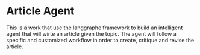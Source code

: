 # Article Agent

This is a work that use the langgraphe framework to build an intelligent agent that will wirte an article given the topic. The agent will follow a specific and customized workflow in order to create, critique and revise the article.



